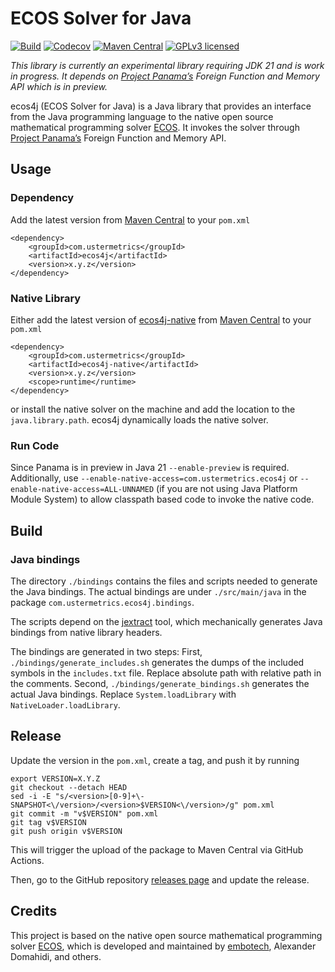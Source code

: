# ECOS Solver for Java

[![Build](https://github.com/atraplet/ecos4j/actions/workflows/build.yml/badge.svg)](https://github.com/atraplet/ecos4j/actions/workflows/build.yml)
[![Codecov](https://codecov.io/github/atraplet/ecos4j/graph/badge.svg?token=S8TXRQ4UAZ)](https://codecov.io/github/atraplet/ecos4j)
[![Maven Central](https://img.shields.io/maven-central/v/com.ustermetrics/ecos4j)](https://central.sonatype.com/artifact/com.ustermetrics/ecos4j)
[![GPLv3 licensed](https://img.shields.io/badge/license-GPLv3-blue)](https://github.com/atraplet/ecos4j/blob/master/LICENSE)

*This library is currently an experimental library requiring JDK 21 and is work in progress. It depends
on [Project Panama’s](https://openjdk.java.net/projects/panama/) Foreign Function and Memory API which is in preview.*

ecos4j (ECOS Solver for Java) is a Java library that provides an interface from the Java programming language to the
native open source mathematical programming solver [ECOS](https://github.com/embotech/ecos). It invokes the solver
through [Project Panama’s](https://openjdk.java.net/projects/panama/) Foreign Function and Memory API.

## Usage

### Dependency

Add the latest version from [Maven Central](https://central.sonatype.com/artifact/com.ustermetrics/ecos4j) to
your `pom.xml`

```
<dependency>
    <groupId>com.ustermetrics</groupId>
    <artifactId>ecos4j</artifactId>
    <version>x.y.z</version>
</dependency>
```

### Native Library

Either add the latest version of [ecos4j-native](https://github.com/atraplet/ecos4j-native)
from [Maven Central](https://central.sonatype.com/artifact/com.ustermetrics/ecos4j-native) to
your `pom.xml`

```
<dependency>
    <groupId>com.ustermetrics</groupId>
    <artifactId>ecos4j-native</artifactId>
    <version>x.y.z</version>
    <scope>runtime</runtime>
</dependency>
```

or install the native solver on the machine and add the location to the `java.library.path`. ecos4j dynamically loads
the native solver.

### Run Code

Since Panama is in preview in Java 21 `--enable-preview` is required. Additionally,
use `--enable-native-access=com.ustermetrics.ecos4j` or `--enable-native-access=ALL-UNNAMED` (if you are not using Java
Platform Module System) to allow classpath based code to invoke the native code.

## Build

### Java bindings

The directory `./bindings` contains the files and scripts needed to generate the Java bindings. The actual bindings are
under `./src/main/java` in the package `com.ustermetrics.ecos4j.bindings`.

The scripts depend on the [jextract](https://jdk.java.net/jextract/) tool, which mechanically generates Java bindings
from native library headers.

The bindings are generated in two steps: First, `./bindings/generate_includes.sh` generates the dumps of the included
symbols in the `includes.txt` file. Replace absolute path with relative path in the comments.
Second, `./bindings/generate_bindings.sh` generates the actual Java bindings. Replace `System.loadLibrary`
with `NativeLoader.loadLibrary`.

## Release

Update the version in the `pom.xml`, create a tag, and push it by running

```
export VERSION=X.Y.Z
git checkout --detach HEAD
sed -i -E "s/<version>[0-9]+\-SNAPSHOT<\/version>/<version>$VERSION<\/version>/g" pom.xml
git commit -m "v$VERSION" pom.xml
git tag v$VERSION
git push origin v$VERSION
```

This will trigger the upload of the package to Maven Central via GitHub Actions.

Then, go to the GitHub repository [releases page](https://github.com/atraplet/ecos4j/releases) and update the release.

## Credits

This project is based on the native open source mathematical programming
solver [ECOS](https://github.com/embotech/ecos),
which is developed and maintained by [embotech](https://www.embotech.com), Alexander Domahidi, and others.
